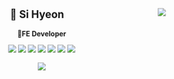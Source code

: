   <div align="center">
  <img align="right" src="https://github-readme-stats.vercel.app/api?username=hey210056&show_icons=true&theme=radical"/>

  ## 👋 Si Hyeon
  🌱**FE Developer**  
  

<img src="https://img.shields.io/badge/HTML5-E34F26?style=flat-square&logo=HTML5&logoColor=white"/>  
<img src="https://img.shields.io/badge/JavaScript-F7DF1E?style=flat-square&logo=JavaScript&logoColor=white"/>
<img src="https://img.shields.io/badge/CSS3-1572B6?style=flat-square&logo=CSS3&logoColor=white"/>
<img src="https://img.shields.io/badge/Tailwind CSS-06B6D4?style=flat-square&logo=Tailwind CSS&logoColor=white"/>
<img src="https://img.shields.io/badge/Sass-CC6699?style=flat-square&logo=Sass&logoColor=white"/>
<img src="https://img.shields.io/badge/React-61DAFB?style=flat-square&logo=React&logoColor=white"/>
<img src="https://img.shields.io/badge/Redux-764ABC?style=flat-square&logo=Redux&logoColor=white"/>  
  <br>
  <br>
<a href="https://velog.io/@hey210056"><img src="https://img.shields.io/badge/Velog-20C997?style=flat-square&logo=Velog&logoColor=white"/></a>

</div>
